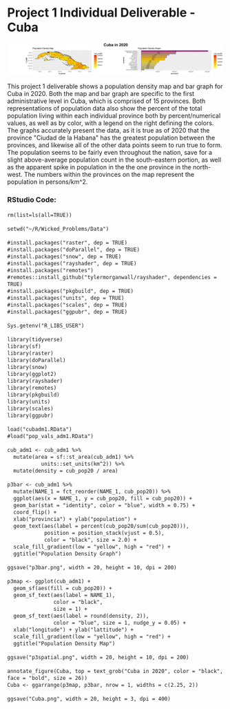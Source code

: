 # Project 1 Individual Deliverable - Cuba

![Population Density Map and Graph for Cuba in 2020. Click on the image to zoom or right-click to save. Numbers on map \(left\) represent population by persons/km^2.    ](../.gitbook/assets/cuba.png)

This project 1 deliverable shows a population density map and bar graph for Cuba in 2020. Both the map and bar graph are specific to the first administrative level in Cuba, which is comprised of 15 provinces. Both representations of population data also show the percent of the total population living within each individual province both by percent/numerical values, as well as by color, with a legend on the right defining the colors. The graphs accurately present the data, as it is true as of 2020 that the province "Ciudad de la Habana" has the greatest population between the provinces, and likewise all of the other data points seem to run true to form.  The population seems to be fairly even throughout the nation, save for a slight above-average population count in the south-eastern portion, as well as the apparent spike in population in the the one province in the north-west. The numbers within the provinces on the map represent the population in persons/km^2. 





### RStudio Code:

```text
rm(list=ls(all=TRUE))

setwd("~/R/Wicked_Problems/Data")

#install.packages("raster", dep = TRUE)
#install.packages("doParallel", dep = TRUE)
#install.packages("snow", dep = TRUE)
#install.packages("rayshader", dep = TRUE)
#install.packages("remotes")
#remotes::install_github("tylermorganwall/rayshader", dependencies = TRUE)
#install.packages("pkgbuild", dep = TRUE)
#install.packages("units", dep = TRUE)
#install.packages("scales", dep = TRUE)
#install.packages("ggpubr", dep = TRUE)

Sys.getenv("R_LIBS_USER")

library(tidyverse)
library(sf)
library(raster)
library(doParallel)
library(snow)
library(ggplot2)
library(rayshader)
library(remotes)
library(pkgbuild)
library(units)
library(scales)
library(ggpubr)

load("cubadm1.RData")
#load("pop_vals_adm1.RData")

cub_adm1 <- cub_adm1 %>%
  mutate(area = sf::st_area(cub_adm1) %>%
           units::set_units(km^2)) %>%
  mutate(density = cub_pop20 / area)

p3bar <- cub_adm1 %>%
  mutate(NAME_1 = fct_reorder(NAME_1, cub_pop20)) %>%
  ggplot(aes(x = NAME_1, y = cub_pop20, fill = cub_pop20)) +
  geom_bar(stat = "identity", color = "blue", width = 0.75) +
  coord_flip() +
  xlab("provincia") + ylab("population") +
  geom_text(aes(label = percent(cub_pop20/sum(cub_pop20))),
            position = position_stack(vjust = 0.5),
            color = "black", size = 2.0) +
  scale_fill_gradient(low = "yellow", high = "red") +
  ggtitle("Population Density Graph")

ggsave("p3bar.png", width = 20, height = 10, dpi = 200)

p3map <- ggplot(cub_adm1) +
  geom_sf(aes(fill = cub_pop20)) +
  geom_sf_text(aes(label = NAME_1),
               color = "black",
               size = 1) +
  geom_sf_text(aes(label = round(density, 2)),
               color = "blue", size = 1, nudge_y = 0.05) +
  xlab("longitude") + ylab("lattitude") +
  scale_fill_gradient(low = "yellow", high = "red") +
  ggtitle("Population Density Map")

ggsave("p3spatial.png", width = 20, height = 10, dpi = 200)

annotate_figure(Cuba, top = text_grob("Cuba in 2020", color = "black", face = "bold", size = 26))
Cuba <- ggarrange(p3map, p3bar, nrow = 1, widths = c(2.25, 2))

ggsave("Cuba.png", width = 20, height = 3, dpi = 400)
```


